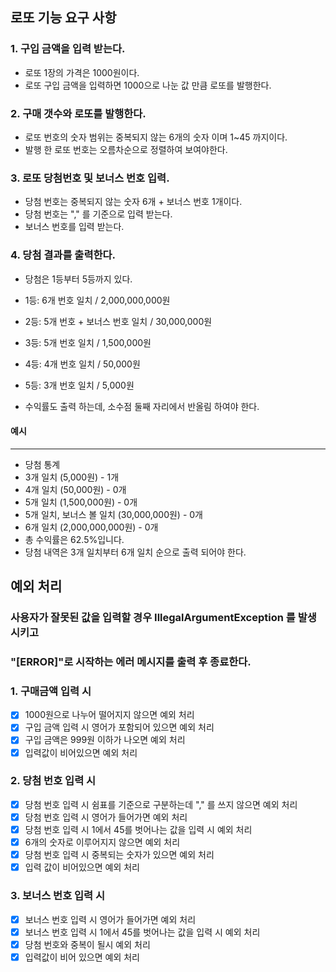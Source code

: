 ## 로또 기능 요구 사항
### 1. 구입 금액을 입력 받는다.
- 로또 1장의 가격은 1000원이다.
- 로또 구입 금액을 입력하면 1000으로 나눈 값 만큼 로또를 발행한다.

### 2. 구매 갯수와 로또를 발행한다.
- 로또 번호의 숫자 범위는 중복되지 않는 6개의 숫자 이며 1~45 까지이다.
- 발행 한 로또 번호는 오름차순으로 정렬하여 보여야한다.

### 3. 로또 당첨번호 및 보너스 번호 입력.
- 당첨 번호는 중복되지 않는 숫자 6개 + 보너스 번호 1개이다.
- 당첨 번호는 "," 를 기준으로 입력 받는다.
- 보너스 번호를 입력 받는다.

### 4. 당첨 결과를 출력한다.
- 당첨은 1등부터 5등까지 있다.

- 1등: 6개 번호 일치 / 2,000,000,000원
- 2등: 5개 번호 + 보너스 번호 일치 / 30,000,000원
- 3등: 5개 번호 일치 / 1,500,000원
- 4등: 4개 번호 일치 / 50,000원
- 5등: 3개 번호 일치 / 5,000원
- 수익률도 출력 하는데, 소수점 둘째 자리에서 반올림 하여야 한다.
#### 예시
- ---
- 당첨 통계
- 3개 일치 (5,000원) - 1개
- 4개 일치 (50,000원) - 0개
- 5개 일치 (1,500,000원) - 0개
- 5개 일치, 보너스 볼 일치 (30,000,000원) - 0개
- 6개 일치 (2,000,000,000원) - 0개
- 총 수익률은 62.5%입니다.
- 당첨 내역은 3개 일치부터 6개 일치 순으로 출력 되어야 한다.



## 예외 처리
### 사용자가 잘못된 값을 입력할 경우 IllegalArgumentException 를 발생 시키고
### "[ERROR]"로 시작하는 에러 메시지를 출력 후 종료한다.
### 1. 구매금액 입력 시
- [x] 1000원으로 나누어 떨어지지 않으면 예외 처리
- [x] 구입 금액 입력 시 영어가 포함되어 있으면 예외 처리
- [x] 구입 금액은 999원 이하가 나오면 예외 처리
- [x] 입력값이 비어있으면 예외 처리

### 2. 당첨 번호 입력 시
- [x] 당첨 번호 입력 시 쉼표를 기준으로 구분하는데 "," 를 쓰지 않으면 예외 처리
- [x] 당첨 번호 입력 시 영어가 들어가면 예외 처리
- [x] 당첨 번호 입력 시 1에서 45를 벗어나는 값을 입력 시 예외 처리
- [x] 6개의 숫자로 이루어지지 않으면 예외 처리
- [x] 당첨 번호 입력 시 중복되는 숫자가 있으면 예외 처리
- [x] 입력 값이 비어있으면 예외 처리

### 3. 보너스 번호 입력 시
- [x] 보너스 번호 입력 시 영어가 들어가면 예외 처리
- [x] 보너스 번호 입력 시 1에서 45를 벗어나는 값을 입력 시 예외 처리
- [x] 당첨 번호와 중복이 될시 예외 처리
- [x] 입력값이 비어 있으면 예외 처리
